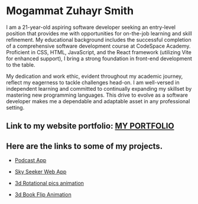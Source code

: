 # Mogammat Zuhayr Smith

I am a 21-year-old aspiring software developer seeking an entry-level position that provides me with opportunities for on-the-job learning and skill refinement.
My educational background includes the successful completion of a comprehensive software development course at CodeSpace Academy. Proficient in CSS, HTML, JavaScript, 
and the React framework (utilizing Vite for enhanced support), I bring a strong foundation in front-end development to the table.

My dedication and work ethic, evident throughout my academic journey, reflect my eagerness to tackle challenges head-on. 
I am well-versed in independent learning and committed to continually expanding my skillset by mastering new programming languages. 
This drive to evolve as a software developer makes me a dependable and adaptable asset in any professional setting.

## Link to my website portfolio: [MY PORTFOLIO](https://msmith-portfolio.netlify.app/)

## Here are the links to some of my projects.
* [Podcast App](https://pod-hut-kxngzero.netlify.app/)
  
* [Sky Seeker Web App](https://sky-seeker-a2bda1.netlify.app/)
  
* [3d Rotational pics animation](https://github.com/kxngzero329/project_1_css_3d_rotation_effect.git)

* [3d Book Flip Animation](https://github.com/kxngzero329/project_2_3d_book_flip_animation.git)
